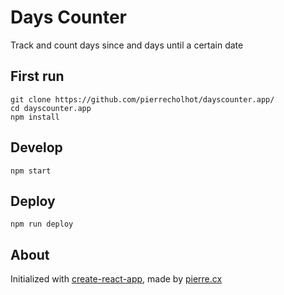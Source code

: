 # Days Counter

Track and count days since and days until a certain date

## First run

```
git clone https://github.com/pierrecholhot/dayscounter.app/
cd dayscounter.app
npm install
```

## Develop

```
npm start
```

## Deploy

```
npm run deploy
```

## About

Initialized with [create-react-app](https://github.com/facebook/create-react-app/), made by [pierre.cx](https://pierre.cx/)
